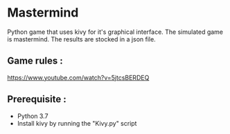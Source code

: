 # Mastermind

Python game that uses kivy for it's graphical interface. The simulated game is mastermind. The results are stocked in a json file. 

## Game rules : 

https://www.youtube.com/watch?v=5jtcsBERDEQ

## Prerequisite : 
- Python 3.7 
- Install kivy by running the "Kivy.py" script
